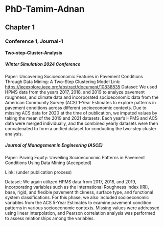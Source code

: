 # PhD-Tamim-Adnan

## Chapter 1

### Conference 1, Journal-1

#### Two-step-Cluster-Analysis

##### Winter Simulation 2024 Conference
Paper: Uncovering Socioeconomic Features in Pavement Conditions Through Data Mining: A Two-Step Clustering Model 
Link: https://ieeexplore.ieee.org/abstract/document/10838835 
Dataset: 
We used HPMS data from the years 2017, 2018, and 2019 to analyze pavement roughness, and climate data and incorporated socioeconomic data from the American Community Survey (ACS) 1-Year Estimates to explore patterns in pavement conditions across different socioeconomic contexts. Due to missing ACS data for 2020 at the time of publication, we imputed values by taking the mean of the 2019 and 2021 datasets. Each year’s HPMS and ACS data were merged individually, and the combined yearly datasets were then concatenated to form a unified dataset for conducting the two-step cluster analysis. 

##### Journal of Management in Engineering (ASCE) 
Paper: Paving Equity: Unveiling Socioeconomic Patterns in Pavement Conditions Using Data Mining (Accepeted) 

Link: (under publication process) 

Dataset: 
We again utilized HPMS data from 2017, 2018, and 2019, incorporating variables such as the International Roughness Index (IRI), base, rigid, and flexible pavement thickness, surface type, and functional system classifications. For this phase, we also included socioeconomic variables from the ACS 5-Year Estimates to examine pavement condition patterns in various socioeconomic contexts. Missing values were addressed using linear interpolation, and Pearson correlation analysis was performed to assess relationships among the variables. 
